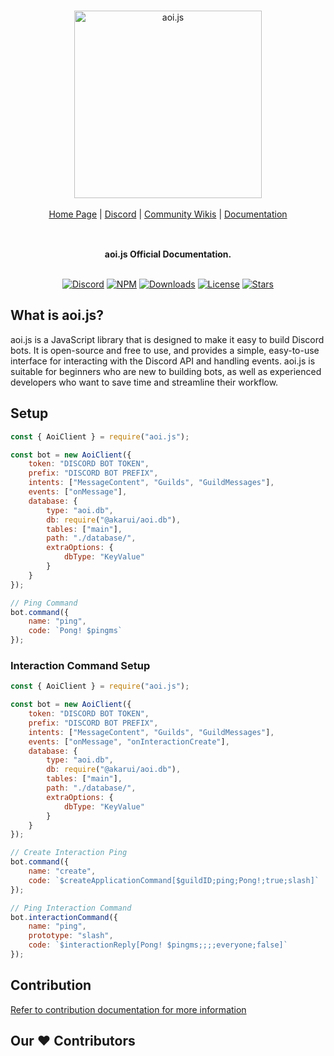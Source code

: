 <br/>

<div align="center" style="margin: 30px;">
<a href="https://aoi.js.org/">
  <img src="https://github.com/aoijs/website/blob/main/assets/images/aoijs-banner.png?raw=true"   style="width:300px;" align="center"  alt="aoi.js"/>
</a>
<br />
<br />

<div align="center">
    <a href="https://aoi.js.org/">Home Page</a> |
    <a href="https://discord.gg/HMUfMXDQsV">Discord</a> |
    <a href="https://aoi.js.org/wikis">Community Wikis</a> |
    <a href="https://aoi.js.org/docs/">Documentation</a>
</div>
</div>
<br />

<div align="center"><strong>aoi.js Official Documentation.</strong><br>

<br />

</div>

<div align="center">

[![Discord](https://img.shields.io/discord/773352845738115102.svg?label=&logo=discord&logoColor=ffffff&color=5865F2&labelColor=5865F2)](https://discord.gg/HMUfMXDQsV)
[![NPM](https://img.shields.io/npm/v/aoi.js.svg)](https://www.npmjs.com/package/aoi.js)
[![Downloads](https://img.shields.io/npm/dt/aoi.js.svg)](https://www.npmjs.com/package/aoi.js)
[![License](https://img.shields.io/npm/l/aoi.js.svg)](https://github.com/AkaruiDevelopment/aoi.js/blob/v6/LICENSE)
[![Stars](https://img.shields.io/github/stars/AkaruiDevelopment/aoi.js.svg)](https://github.com/AkaruiDevelopment/aoi.js/stargazers)

</div>

## What is aoi.js?

aoi.js is a JavaScript library that is designed to make it easy to build Discord bots. It is open-source and free to
use, and provides a simple, easy-to-use interface for interacting with the Discord API and handling events. aoi.js is
suitable for beginners who are new to building bots, as well as experienced developers who want to save time and
streamline their workflow.

## Setup

```javascript
const { AoiClient } = require("aoi.js");

const bot = new AoiClient({
    token: "DISCORD BOT TOKEN",
    prefix: "DISCORD BOT PREFIX",
    intents: ["MessageContent", "Guilds", "GuildMessages"],
    events: ["onMessage"],
    database: {
        type: "aoi.db",
        db: require("@akarui/aoi.db"),
        tables: ["main"],
        path: "./database/",
        extraOptions: {
            dbType: "KeyValue"
        }
    }
});

// Ping Command
bot.command({
    name: "ping",
    code: `Pong! $pingms`
});
```

### Interaction Command Setup

```javascript
const { AoiClient } = require("aoi.js");

const bot = new AoiClient({
    token: "DISCORD BOT TOKEN",
    prefix: "DISCORD BOT PREFIX",
    intents: ["MessageContent", "Guilds", "GuildMessages"],
    events: ["onMessage", "onInteractionCreate"],
    database: {
        type: "aoi.db",
        db: require("@akarui/aoi.db"),
        tables: ["main"],
        path: "./database/",
        extraOptions: {
            dbType: "KeyValue"
        }
    }
});

// Create Interaction Ping
bot.command({
    name: "create",
    code: `$createApplicationCommand[$guildID;ping;Pong!;true;slash]`
});

// Ping Interaction Command
bot.interactionCommand({
    name: "ping",
    prototype: "slash",
    code: `$interactionReply[Pong! $pingms;;;;everyone;false]`
});
```

## Contribution

[Refer to contribution documentation for more information](https://github.com/AkaruiDevelopment/aoi.js/blob/v6/.github/CONTRIBUTING.md)

## Our ♥️ Contributors
